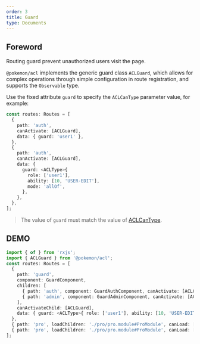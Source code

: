 ```yaml
---
order: 3
title: Guard
type: Documents
---
```


## Foreword

Routing guard prevent unauthorized users visit the page.

`@pokemon/acl` implements the generic guard class `ACLGuard`, which allows for complex operations through simple configuration in route registration, and supports the `Observable` type.

Use the fixed attribute `guard` to specify the `ACLCanType` parameter value, for example:

```ts
const routes: Routes = [
  {
    path: 'auth',
    canActivate: [ACLGuard],
    data: { guard: 'user1' },
  },
  {
    path: 'auth',
    canActivate: [ACLGuard],
    data: {
      guard: <ACLType>{
        role: ['user1'],
        ability: [10, 'USER-EDIT'],
        mode: 'allOf',
      },
    },
  },
];
```

> The value of `guard` must match the value of [ACLCanType](/acl/api#ACLCanType).

## DEMO

```ts
import { of } from 'rxjs';
import { ACLGuard } from '@pokemon/acl';
const routes: Routes = [
  {
    path: 'guard',
    component: GuardComponent,
    children: [
      { path: 'auth', component: GuardAuthComponent, canActivate: [ACLGuard], data: { guard: 'user1' } },
      { path: 'admin', component: GuardAdminComponent, canActivate: [ACLGuard], data: { guard: 'admin' } },
    ],
    canActivateChild: [ACLGuard],
    data: { guard: <ACLType>{ role: ['user1'], ability: [10, 'USER-EDIT'], mode: 'allOf' } },
  },
  { path: 'pro', loadChildren: './pro/pro.module#ProModule', canLoad: [ACLGuard], data: { guard: 1 } },
  { path: 'pro', loadChildren: './pro/pro.module#ProModule', canLoad: [ACLGuard], data: { guard: of(false).pipe(map(v => 'admin')) } },
];
```
